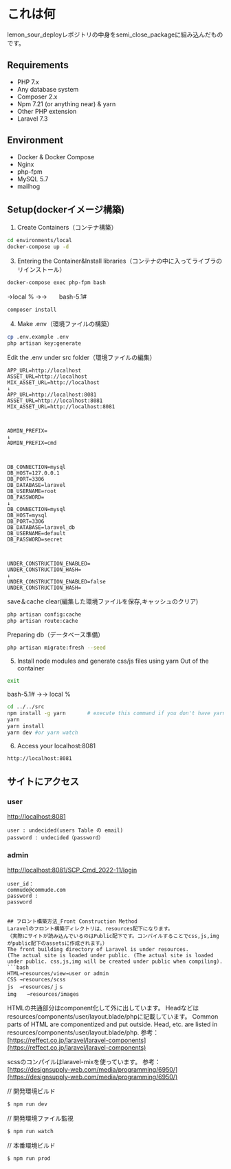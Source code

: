# これは何
lemon_sour_deployレポジトリの中身をsemi_close_packageに組み込んだものです。

## Requirements
- PHP 7.x
- Any database system
- Composer 2.x
- Npm 7.21 (or anything near) & yarn
- Other PHP extension
- Laravel 7.3

## Environment
- Docker & Docker Compose
- Nginx
- php-fpm
- MySQL 5.7
- mailhog

## Setup(dockerイメージ構築)
1. Create Containers（コンテナ構築）

```bash
cd environments/local
docker-compose up -d
```

3. Entering the Container&Install libraries（コンテナの中に入ってライブラのリインストール）
```bash
docker-compose exec php-fpm bash
```

→local %  →→　　bash-5.1#

```bash
composer install
```

4. Make .env（環境ファイルの構築）

```bash
cp .env.example .env
php artisan key:generate
```

Edit the .env under src folder（環境ファイルの編集）
```
APP_URL=http://localhost
ASSET_URL=http://localhost
MIX_ASSET_URL=http://localhost
↓
APP_URL=http://localhost:8081
ASSET_URL=http://localhost:8081
MIX_ASSET_URL=http://localhost:8081



ADMIN_PREFIX=
↓
ADMIN_PREFIX=cmd



DB_CONNECTION=mysql
DB_HOST=127.0.0.1
DB_PORT=3306
DB_DATABASE=laravel
DB_USERNAME=root
DB_PASSWORD=
↓
DB_CONNECTION=mysql
DB_HOST=mysql
DB_PORT=3306
DB_DATABASE=laravel_db
DB_USERNAME=default
DB_PASSWORD=secret



UNDER_CONSTRUCTION_ENABLED=
UNDER_CONSTRUCTION_HASH=
↓
UNDER_CONSTRUCTION_ENABLED=false
UNDER_CONSTRUCTION_HASH=
```

save＆cache clear(編集した環境ファイルを保存,キャッシュのクリア)

```bash
php artisan config:cache
php artisan route:cache
```

Preparing db（データベース準備）
```bash
php artisan migrate:fresh --seed
```

5. Install node modules and generate css/js files using yarn
Out of the container
```bash
exit
```
bash-5.1# →→ local % 


```bash
cd ../../src
npm install -g yarn       # execute this command if you don't have yarn installed yet.
yarn
yarn install
yarn dev #or yarn watch
```

6. Access your localhost:8081
```bash
http://localhost:8081
```




## サイトにアクセス

### user
[http://localhost:8081](http://localhost:8081)
```
user : undecided(users Table の email)
password : undecided（password）
```

### admin
[http://localhost:8081/SCP_Cmd_2022-11/login](http://localhost:8081/SCP_Cmd_2022-11/login)

```
user_id：
commude@commude.com 
password : 
password


## フロント構築方法_Front Construction Method
Laravelのフロント構築ディレクトリは、resources配下になります。
（実際にサイトが読み込んでいるのはPublic配下です。コンパイルすることでcss,js,imgがpublic配下のassetsに作成されます。）
The front building directory of Laravel is under resources.
(The actual site is loaded under public. (The actual site is loaded under public. css,js,img will be created under public when compiling).
```bash
HTML→resources/view→user or admin
CSS →resources/scss
js  →resources/ｊｓ
img　　→resources/images
```

HTMLの共通部分はcomponent化して外に出しています。
Headなどはresources/components/user/layout.blade/phpに記載しています。
Common parts of HTML are componentized and put outside.
Head, etc. are listed in resources/components/user/layout.blade/php.
参考：
[https://reffect.co.jp/laravel/laravel-components](https://reffect.co.jp/laravel/laravel-components)

scssのコンパイルはlaravel-mixを使っています。
参考：
[https://designsupply-web.com/media/programming/6950/](https://designsupply-web.com/media/programming/6950/)

// 開発環境ビルド
```bash
$ npm run dev
```

// 開発環境ファイル監視
```bash
$ npm run watch
```

// 本番環境ビルド
```bash
$ npm run prod
```
